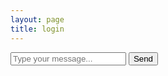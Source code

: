 ```yaml
---
layout: page
title: login
---
```

<html lang="en">
<head>
    <meta charset="UTF-8">
    <meta name="viewport" content="width=device-width, initial-scale=1.0">
    <title>Simple Texting App</title>
    <style>
        body {
            font-family: Arial, sans-serif;
        }
        .messages {
            border: 1px solid #ccc;
            padding: 10px;
            max-height: 300px;
            overflow-y: scroll;
        }
        .input-container {
            margin-top: 10px;
        }
        .message-input{
            width: 1000px
            height: 100px
        }
    </style>
</head>
<body>
    <div id="messages"></div>
    <div id="input-container">
        <input type="text" id="messageInput" placeholder="Type your message...">
        <button onclick="sendMessage()">Send</button>
    </div>
    <script>
        function sendMessage() {
            const messageInput = document.getElementById('messageInput');
            const message = messageInput.value.trim();
            if (message !== '') {
                appendMessage('You', message);
                messageInput.value = '';
            }
        }
        function appendMessage(sender, text) {
            const messagesContainer = document.getElementById('messages');
            const messageElement = document.createElement('div');
            messageElement.innerHTML = `<strong>${sender}:</strong> ${text}`;
            messagesContainer.appendChild(messageElement);
            messagesContainer.scrollTop = messagesContainer.scrollHeight;
        }
        function updateChat() {
      getMessages();
      setTimeout(updateChat, 2000); // Fetch messages every 2 seconds
    }
    function getMessages() {
      //fetch('https://place.stu.nighthawkcodingsociety.com/post')
         fetch('http://localhost:8765/post')
        .then(response => response.json())
        .then(messages => {
          // Reverse the order of messages so the newest is displayed at the top
          messages.reverse();
          const messagesContainer = document.getElementById('messages');
          messagesContainer.innerHTML = ''; // Clear existing messages
          messages.forEach(message => {
            displayMessage(message.writer, message.time, message.text);
          });
        })
        .catch(error => {
          console.error('Error fetching messages:', error);
        });
    }
    function sendMessage() {
      var inputMessage = document.getElementById('input-message').value;
      document.getElementById('input-message').value = '';
      var username = document.getElementById('username-input').value;
      // Get the current time
      var currentTime = getCurrentTime();
      const chatData = {
        "writer": username,
        "time": currentTime,
        "text": inputMessage
      };
      try {
        //fetch('https://place.stu.nighthawkcodingsociety.com/post', {
           fetch('http://localhost:8765/post', {
          method: 'POST',
          headers: {
            'Content-Type': 'application/json',
          },
          body: JSON.stringify(chatData),
        })
          .then(response => response.json())
          .then(result => {
            if (result.success) {
              // Display the sent message immediately
              displayMessage(username, currentTime, inputMessage);
            }
          })
          .catch(error => {
            console.error('Error:', error);
          });
      } catch (error) {
        console.error('Error:', error);
      }
      getMessages();
    }
    function getCurrentTime() {
      const now = new Date();
      const hours = now.getHours().toString().padStart(2, '0');
      const minutes = now.getMinutes().toString().padStart(2, '0');
      return `${hours}:${minutes}`;
    }
    // Call the updateChat function to start periodic updates
    updateChat();
    function displayMessage(writer, title, content) {
      const messageElement = document.createElement('div');
      messageElement.classList.add('message');
      const userElement = document.createElement('span');
      userElement.classList.add('user');
      userElement.textContent = writer + ': ';
      // Generate a random color for the user's name
      const randomColor = getRandomColor();
      userElement.style.color = randomColor;
      const userMessageElement = document.createElement('span');
      userMessageElement.classList.add('user-message');
      userMessageElement.textContent = content;
      const timestampElement = document.createElement('span');
      timestampElement.classList.add('timestamp');
      timestampElement.textContent = title;
      messageElement.appendChild(userElement);
      messageElement.appendChild(userMessageElement);
      messageElement.appendChild(timestampElement);
      const messagesContainer = document.getElementById('messages');
      messagesContainer.appendChild(messageElement);
      // Scroll to the bottom to show the latest messages
      messagesContainer.scrollTop = messagesContainer.scrollHeight;
    }
    // Function to generate a random color
    function getRandomColor() {
      const list = ["#FF5733", "#FFC300", "#5DBB63", "#6B66B5", "#4183D7"];
      const randomIndex = Math.floor(Math.random() * list.length);
      return list[randomIndex];
    } (edited) 
    </script>
</body>
</html>
